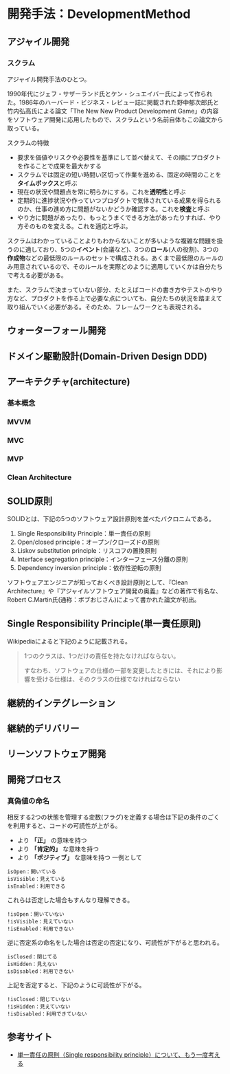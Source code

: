 # 開発手法：DevelopmentMethod

## アジャイル開発
### スクラム
アジャイル開発手法のひとつ。

1990年代にジェフ・サザーランド氏とケン・シュエイバー氏によって作られた。1986年のハーバード・ビジネス・レビュー誌に掲載された野中郁次郎氏と竹内弘高氏による論文「The New New Product Development Game」の内容をソフトウェア開発に応用したもので、スクラムという名前自体もこの論文から取っている。

スクラムの特徴
- 要求を価値やリスクや必要性を基準にして並べ替えて、その順にプロダクトを作ることで成果を最大かする
- スクラムでは固定の短い時間い区切って作業を進める、固定の時間のことを**タイムボックス**と呼ぶ
- 現在の状況や問題点を常に明らかにする。これを**透明性**と呼ぶ
- 定期的に進捗状況や作っていつプロダクトで気体されている成果を得られるのか、仕事の進め方に問題がないかどうか確認する。これを**検査**と呼ぶ
- やり方に問題があったり、もっとうまくできる方法があったりすれば、やり方そのものを変える。これを適応と呼ぶ。

スクラムはわかっていることよりもわからないことが多いような複雑な問題を扱うのに適しており、5つの**イベント**(会議など)、3つの**ロール**(人の役割)、3つの**作成物**などの最低限のルールのセットで構成される。あくまで最低限のルールのみ用意されているので、そのルールを実際どのように適用していくかは自分たちで考える必要がある。

また、スクラムで決まっていない部分、たとえばコードの書き方やテストのやり方など、プロダクトを作る上で必要な点についても、自分たちの状況を踏まえて取り組んでいく必要がある。そのため、フレームワークとも表現される。
## ウォーターフォール開発

## ドメイン駆動設計(Domain-Driven Design DDD)

## アーキテクチャ(architecture)
### 基本概念
### MVVM
### MVC
### MVP
### Clean Architecture

## SOLID原則
SOLIDとは、下記の5つのソフトウェア設計原則を並べたバクロニムである。
1. Single Responsibility Principle：単一責任の原則
2. Open/closed principle：オープン/クローズドの原則
3. Liskov substitution principle：リスコフの置換原則
4. Interface segregation principle：インターフェース分離の原則
5. Dependency inversion principle：依存性逆転の原則

ソフトウェアエンジニアが知っておくべき設計原則として、『Clean Architecture』や『アジャイルソフトウェア開発の奥義』などの著作で有名な、Robert C.Martin氏(通称：ボブおじさん)によって書かれた論文が初出。

## Single Responsibility Principle(単一責任原則)
Wikipediaによると下記のように記載される。
>
> 1つのクラスは、1つだけの責任を持たなければならない。 
>
> すなわち、ソフトウェアの仕様の一部を変更したときには、それにより影響を受ける仕様は、そのクラスの仕様でなければならない
> 

## 継続的インテグレーション

## 継続的デリバリー

## リーンソフトウェア開発


## 開発プロセス
### 真偽値の命名
相反する2つの状態を管理する変数(フラグ)を定義する場合は下記の条件のごくを利用すると、コードの可読性が上がる。
- より **「正」** の意味を持つ
- より **「肯定的」** な意味を持つ
- より **「ポジティブ」** な意味を持つ
一例として
```
isOpen：開いている
isVisible：見えている
isEnabled：利用できる
```
これらは否定した場合もすんなり理解できる。
```
!isOpen：開いていない
!isVisible：見えていない
!isEnabled：利用できない
```
逆に否定系の命名をした場合は否定の否定になり、可読性が下がると思われる。
```
isClosed：閉じてる
isHidden：見えない
isDisabled：利用できない
```
上記を否定すると、下記のように可読性が下がる。
```
!isClosed：閉じていない
!isHidden：見えていない
!isDisabled：利用できていない
```

## 参考サイト
- [単一責任の原則（Single responsibility principle）について、もう一度考える](https://www.ogis-ri.co.jp/otc/hiroba/others/OOcolumn/single-responsibility-principle.html)

